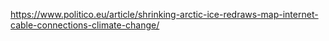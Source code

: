 https://www.politico.eu/article/shrinking-arctic-ice-redraws-map-internet-cable-connections-climate-change/